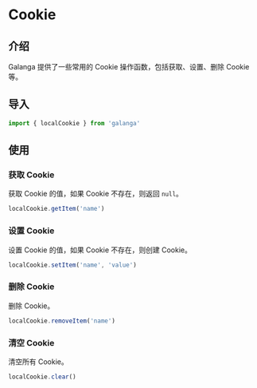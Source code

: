# Cookie

## 介绍

Galanga 提供了一些常用的 Cookie 操作函数，包括获取、设置、删除 Cookie 等。

## 导入

```js
import { localCookie } from 'galanga'
```

## 使用

### 获取 Cookie

获取 Cookie 的值，如果 Cookie 不存在，则返回 `null`。

```js
localCookie.getItem('name')
```

### 设置 Cookie

设置 Cookie 的值，如果 Cookie 不存在，则创建 Cookie。

```js
localCookie.setItem('name', 'value')
```

### 删除 Cookie

删除 Cookie。

```js
localCookie.removeItem('name')
```

### 清空 Cookie

清空所有 Cookie。

```js
localCookie.clear()
```